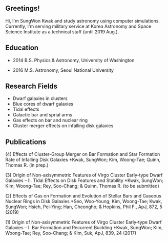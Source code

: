 ## Greetings!

Hi, I'm SungWon Kwak and study astronomy using computer simulations.
Currently, I'm serving military service at Korea Astronomy and Space Science Institute as a technical staff (until 2019 Aug.).

## Education

- 2014 B.S. Physics & Astronomy, University of Washington

- 2016 M.S. Astronomy, Seoul National University

## Research Fields

- Dwarf galaxies in clusters
- Blue cores of dwarf galaxies
- Tidal effects
- Galactic bar and sprial arms
- Gas effects on bar and nuclear ring
- Cluster merger effects on infalling disk galaxies

## Publications
(4) Effects of Cluster-Group Merger on Bar Formation and Star Formation Rate of Infalling Disk Galaxies 
*Kwak, SungWon; Kim, Woong-Tae; Quinn, Thomas R. (in prep.)

(3) Origin of Non-axisymmetric Features of Virgo Cluster Early-type Dwarf Galaxies – II. Tidal Effects on Disk Features and Stability
*Kwak, SungWon; Kim, Woong-Tae; Rey, Soo-Chang; & Quinn, Thomas R. (to be submitted)

(2) Effects of Gas on Formation and Evolution of Stellar Bars and Gaseous Nuclear Rings in Disk Galaxies
*Seo, Woo-Young; Kim, Woong-Tae; Kwak, SungWon; Hsieh, Pei-Ying; Han, Cheongho; & Hopkins, Phil F., ApJ, 872, 5 (2019)

(1) Origin of Non-axisymmetric Features of Virgo Cluster Early-type Dwarf Galaxies – I. Bar Formation and Recurrent Buckling
*Kwak, SungWon; Kim, Woong-Tae; Rey, Soo-Chang; & Kim, Suk, ApJ, 839, 24 (2017)
